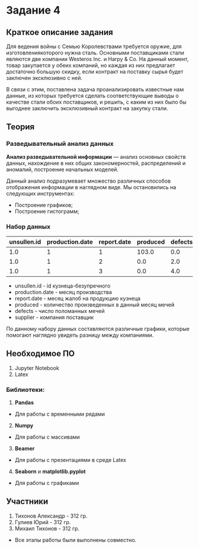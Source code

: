 # Задание 4

## Краткое описание задания

Для ведения войны с Семью Королевствами требуется оружие, для изготовлениякоторого нужна сталь. 
Основными поставщиками стали являются две компании Westeros Inc. и Harpy & Co.
На данный момент, товар закупается у обеих компаний, но каждая из них предлагает достаточно большую скидку, 
если контракт на поставку сырья будет заключен эксклюзивно с ней.

В связи с этим, поставлена задача проанализировать известные нам данные, 
из которых требуется сделать соответствующие выводы о качестве стали обоих поставщиков, и решить, с каким из них было бы 
выгоднее заключить эксклюзивный контракт на закупку стали.
  
## Теория

### Разведывательный анализ данных

**Анализ разведывательной информации** — анализ основных свойств данных, нахождение в них общих закономерностей, распределений и аномалий, построение начальных моделей.

Данный анализ подразумевает множество различных способов отображения информации в наглядном виде. Мы остановились на следующих инструментах:
* Построение графиков;
* Построение гистограмм;

### Набор данных

|unsullen.id  |	production.date |	report.date |	produced | defects | supplier|
|    ---	    |       ---       |     ---     |   --- 	 | ---     | ---     |
|    1.0	    |       1         |     1	      |   103.0	 |  0.0	   | harpy.co|
|    1.0	    |       1         |     2	      |   0.0	   |  2.0	   | harpy.co|
|    1.0	    |       1         |     3	      |   0.0	   |  4.0	   | harpy.co|

* unsullen.id - id кузнеца-безупречного
* production.date - месяц производства
* report.date - месяц жалоб на продукцию кузнеца
* produced - количество произведенных в данный месяц мечей
* defects - число поломанных мечей
* supplier - компания поставщик

По данному набору данных составляются различные графики, которые помогают наглядно увидеть разницу между компаниями.

## Необходимое ПО
1) Jupyter Notebook
2) Latex

### Библиотеки:	
1) **Pandas**
* Для работы с временными рядами
2) **Numpy** 
* Для работы с массивами
3) **Beamer**
* Для работы с презентациями в среде Latex
4) **Seaborn** и **matplotlib.pyplot**
* Для работы с графиками

## Участники 

1) Тихонов Александр - 312 гр.
2) Гулиев Юрий - 312 гр.
3) Михаил Тихонов - 312 гр.
* Все этапы работы были выполнены совместно.



